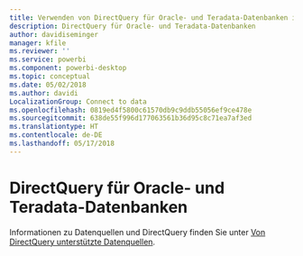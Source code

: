 ```yaml
---
title: Verwenden von DirectQuery für Oracle- und Teradata-Datenbanken in Power BI
description: DirectQuery für Oracle- und Teradata-Datenbanken
author: davidiseminger
manager: kfile
ms.reviewer: ''
ms.service: powerbi
ms.component: powerbi-desktop
ms.topic: conceptual
ms.date: 05/02/2018
ms.author: davidi
LocalizationGroup: Connect to data
ms.openlocfilehash: 0819ed4f5800c61570db9c9ddb55056ef9ce478e
ms.sourcegitcommit: 638de55f996d177063561b36d95c8c71ea7af3ed
ms.translationtype: HT
ms.contentlocale: de-DE
ms.lasthandoff: 05/17/2018
---
```

# <a name="directquery-for-oracle-and-teradata-databases"></a>DirectQuery für Oracle- und Teradata-Datenbanken
Informationen zu Datenquellen und DirectQuery finden Sie unter [Von DirectQuery unterstützte Datenquellen](desktop-directquery-data-sources.md).

